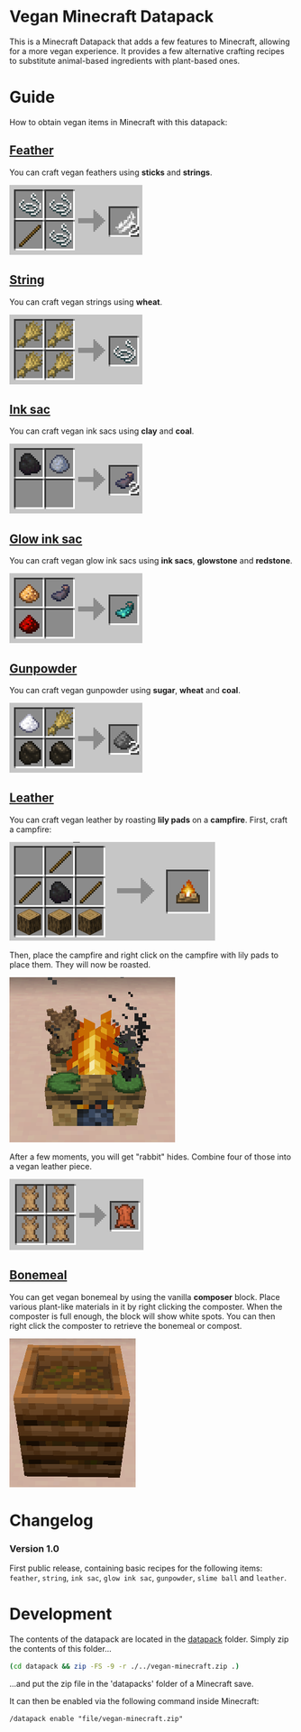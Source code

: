 # Vegan Minecraft Datapack

This is a Minecraft Datapack that adds a few features to Minecraft, allowing for a more vegan experience. It provides a few alternative crafting recipes to substitute animal-based ingredients with plant-based ones.


# Guide
How to obtain vegan items in Minecraft with this datapack:

## [Feather](datapack/data/vegan/recipes/feather.json)
You can craft vegan feathers using **sticks** and **strings**.

![Crafting](assets/feather.png)

## [String](datapack/data/vegan/recipes/string.json)
You can craft vegan strings using **wheat**.

![Crafting](assets/string.png)

## [Ink sac](datapack/data/vegan/recipes/ink_sac.json)
You can craft vegan ink sacs using **clay** and **coal**.

![Crafting](assets/ink_sac.png)

## [Glow ink sac](datapack/data/vegan/recipes/glow_ink_sac.json)
You can craft vegan glow ink sacs using **ink sacs**, **glowstone** and **redstone**.

![Crafting](assets/glow_ink_sac.png)

## [Gunpowder](datapack/data/vegan/recipes/gunpowder.json)
You can craft vegan gunpowder using **sugar**, **wheat** and **coal**.

![Crafting](assets/gunpowder.png)

## [Leather](datapack/data/vegan/recipes/leather.json)
You can craft vegan leather by roasting **lily pads** on a **campfire**. First, craft a campfire:

![Crafting](assets/campfire.png)

Then, place the campfire and right click on the campfire with lily pads to place them. They will now be roasted.

![Roasting](assets/campfire_leather.png)

After a few moments, you will get "rabbit" hides. Combine four of those into a vegan leather piece.

![Crafting](assets/leather.png)

## [Bonemeal](#)
You can get vegan bonemeal by using the vanilla **composer** block. Place various plant-like materials in it by right clicking the composter. When the composter is full enough, the block will show white spots. You can then right click the composter to retrieve the bonemeal or compost.

![Composting](assets/composter.png)

# Changelog

### Version 1.0
First public release, containing basic recipes for the following items: `feather`, `string`, `ink sac`, `glow ink sac`, `gunpowder`, `slime ball` and `leather`. 

# Development

The contents of the datapack are located in the [datapack](./datapack/) folder. Simply zip the contents of this folder...

```bash
(cd datapack && zip -FS -9 -r ./../vegan-minecraft.zip .)
```

...and put the zip file in the 'datapacks' folder of a Minecraft save.

It can then be enabled via the following command inside Minecraft:

```minecraft
/datapack enable "file/vegan-minecraft.zip"
```